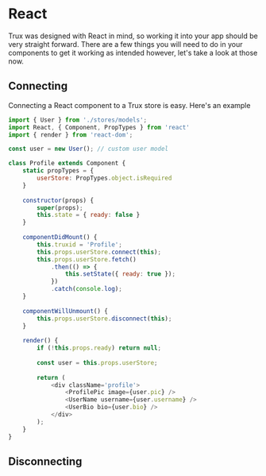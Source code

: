 # React

Trux was designed with React in mind, so working it into your app should be very straight forward. There are a few things you will need to do in your components to get it working as intended however, let's take a look at those now.

## Connecting

Connecting a React component to a Trux store is easy. Here's an example

```js
import { User } from './stores/models';
import React, { Component, PropTypes } from 'react'
import { render } from 'react-dom';

const user = new User(); // custom user model

class Profile extends Component {
    static propTypes = {
        userStore: PropTypes.object.isRequired
    }
    
    constructor(props) {
        super(props);
        this.state = { ready: false }
    }
    
    componentDidMount() {
        this.truxid = 'Profile';
        this.props.userStore.connect(this);
        this.props.userStore.fetch()
            .then(() => {
                this.setState({ ready: true });
            })
            .catch(console.log);
    }
    
    componentWillUnmount() {
        this.props.userStore.disconnect(this);
    }
    
    render() {
        if (!this.props.ready) return null;
        
        const user = this.props.userStore;
        
        return (
            <div className='profile'>
                <ProfilePic image={user.pic} />
                <UserName username={user.username} />
                <UserBio bio={user.bio} />
            </div>
        );
    }
}


```

## Disconnecting



